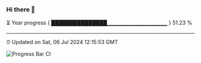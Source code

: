 ### Hi there 👋

⏳ Year progress { ███████████████▁▁▁▁▁▁▁▁▁▁▁▁▁▁▁ } 51.23 %

---

⏰ Updated on Sat, 06 Jul 2024 12:15:53 GMT

![Progress Bar CI](https://github.com/code-lakshay/GitHub-Actions-Demo/workflows/Progress%20Bar%20CI/badge.svg)
